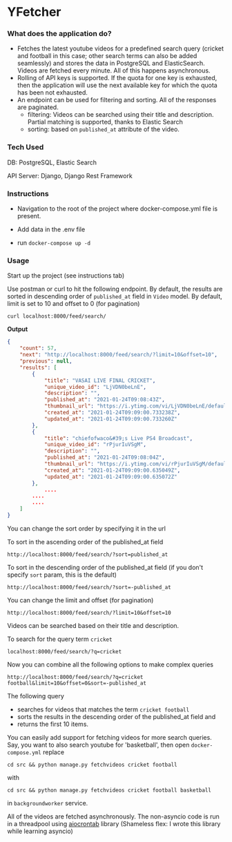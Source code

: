 # YFetcher

### **What does the application do?**

- Fetches the latest youtube videos for a predefined search query (cricket and football in this case; other search terms can also be added seamlessly) and stores the data in PostgreSQL and ElasticSearch. Videos are fetched every minute. All of this happens asynchronous. 
- Rolling of API keys is supported. If the quota for one key is exhausted, then the application will use the next available key for which the quota has been not exhausted. 
- An endpoint can be used for filtering and sorting. All of the responses are paginated.
  - filtering: Videos can be searched using their title and description. Partial matching is supported, thanks to Elastic Search
  - sorting: based on `published_at` attribute of the video. 

### Tech Used

DB: PostgreSQL, Elastic Search

API Server: Django, Django Rest Framework


### Instructions

- Navigation to the root of the project where docker-compose.yml file is present.
- Add data in the .env file

- run `docker-compose up -d`


### **Usage**

Start up the project (see instructions tab)

Use postman or curl to hit the following endpoint. By default, the results are sorted in descending order of  `published_at` field in `Video` model. By default, limit is set to 10 and offset to 0 (for pagination)

```
curl localhost:8000/feed/search/
```

**Output**

```json
{
    "count": 57,
    "next": "http://localhost:8000/feed/search/?limit=10&offset=10",
    "previous": null,
    "results": [
        {
            "title": "VASAI LIVE FINAL CRICKET",
            "unique_video_id": "LjVDN0beLnE",
            "description": "",
            "published_at": "2021-01-24T09:08:43Z",
            "thumbnail_url": "https://i.ytimg.com/vi/LjVDN0beLnE/default.jpg",
            "created_at": "2021-01-24T09:09:00.733238Z",
            "updated_at": "2021-01-24T09:09:00.733260Z"
        },
        {
            "title": "chiefofwaco&#39;s Live PS4 Broadcast",
            "unique_video_id": "rPjurIuVSgM",
            "description": "",
            "published_at": "2021-01-24T09:08:04Z",
            "thumbnail_url": "https://i.ytimg.com/vi/rPjurIuVSgM/default.jpg",
            "created_at": "2021-01-24T09:09:00.635049Z",
            "updated_at": "2021-01-24T09:09:00.635072Z"
        },
  			....
        ....
        ....
    ]
}
```



You can change the sort order by specifying it in the url

To sort in the ascending order of the published_at field

```
http://localhost:8000/feed/search/?sort=published_at
```



To sort in the descending order of the published_at field (if you don't specify `sort` param, this is the default)

```
http://localhost:8000/feed/search/?sort=-published_at
```



You can change the limit and offset (for pagination)

```
http://localhost:8000/feed/search/?limit=10&offset=10
```



Videos can be searched based on their title and description.

To search for the query term `cricket`

```
localhost:8000/feed/search/?q=cricket
```



Now you can combine all the following options to make complex queries

```
http://localhost:8000/feed/search/?q=cricket football&limit=10&offset=0&sort=-published_at
```

The following query 

- searches for videos that matches the term `cricket football` 
- sorts the results in the descending order of the published_at field and 
- returns the first 10 items.



You can easily add support for fetching videos for more search queries. Say, you want to also search youtube for 'basketball', then open `docker-compose.yml` replace 

`cd src && python manage.py fetchvideos cricket football` 

with

 `cd src && python manage.py fetchvideos cricket football basketball`

 in `backgroundworker` service.

All of the videos are fetched asynchronously. The non-asyncio code is run in a threadpool using [aiocrontab](https://github.com/bhaveshpraveen/aiocrontab) library (Shameless flex: I wrote this library while learning asyncio)

